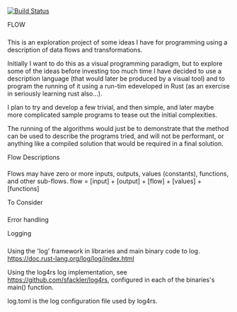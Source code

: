 [![Build Status](https://travis-ci.org/andrewdavidmackenzie/flow.svg?branch=master)](https://travis-ci.org/andrewdavidmackenzie/flow)

FLOW
###

This is an exploration project of some ideas I have for programming using a description of data flows and transformations.

Initially I want to do this as a visual programming paradigm, but to explore some of the ideas before investing too much time I have decided to use a description language (that would later be produced by a visual tool) and to program the running of it using a run-tim edeveloped in Rust (as an exercise in seriously learning rust also...).

I plan to try and develop a few trivial, and then simple, and later maybe more complicated sample programs to tease out the initial complexities.

The running of the algorithms would just be to demonstrate that the method can be used to describe the programs tried, and will not be performant, or anything like a compiled solution that would be required in a final solution.

Flow Descriptions
####

Flows may have zero or more inputs, outputs, values (constants), functions, and other sub-flows.
flow = [input] + [output] + [flow] + [values] + [functions]


To Consider
###
Error handling

Logging
###
Using the 'log' framework in libraries and main binary code to log.
https://doc.rust-lang.org/log/log/index.html

Using the log4rs log implementation, see https://github.com/sfackler/log4rs, 
configured in each of the binaries's main() function.

log.toml is the log configuration file used by log4rs.
